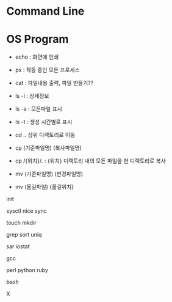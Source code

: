 # Command Line
# OS Program

* echo : 화면에 인쇄
* ps : 작동 중인 모든 프로세스 
* cat : 파일내용 출력, 파일 만들기??

* ls -l : 상세정보
* ls -a : 모든파일 표시
* ls -t : 생성 시간별로 표시

* cd .. 상위 디렉토리로 이동

* cp (기준파일명) (복사파일명)
* cp /{위치}/*.* : {위치} 디렉토리 내의 모든 파일을 현 디렉토리로 복사

* mv (기준파일명) (변경파일명)
* mv (옮길파일) {옮길위치}


init

sysctl
nice
sync

touch
mkdir

grep
sort
uniq

sar
iostat

gcc

perl
python
ruby

bash

X